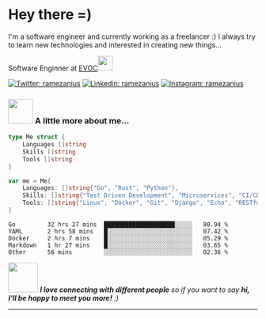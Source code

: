 # Hey there =)

I'm a software engineer and currently working as a freelancer :)
I always try to learn new technologies and interested in creating new things...

Software Enginner at <a href="https://evoc.pro">EVOC</a><img src="https://media.giphy.com/media/WUlplcMpOCEmTGBtBW/giphy.gif" width="30"> 

[![Twitter: ramezanius](https://img.shields.io/badge/-Twitter-1DA1F2?style=flat&logo=Twitter&logoColor=white&link=https://www.twitter.com/ramezanius/)](https://twitter.com/ramezanius)
[![Linkedin: ramezanius](https://img.shields.io/badge/-Linkedin-2867B2?style=flat&logo=Linkedin&logoColor=white&link=https://www.linkedin.com/in/ramezanius/)](https://www.linkedin.com/in/ramezanius/)
[![Instagram: ramezanius](https://img.shields.io/badge/-Instagram-E1306C?style=flat&logo=Instagram&logoColor=white&link=https://www.instagram.com/ramezanius/)](https://www.instagram.com/ramezanius/)


### <img src="https://media.giphy.com/media/VgCDAzcKvsR6OM0uWg/giphy.gif" width="50"> A little more about me...  

```go
type Me struct {
	Languages []string
	Skills []string
	Tools []string
}

var me = Me{
	Languages: []string{"Go", "Rust", "Python"},
	Skills: []string{"Test Driven Development", "Microservices", "CI/CD"},
	Tools: []string{"Linux", "Docker", "Git", "Django", "Echo", "RESTful", "GraphQL"},
}
```

<!--START_SECTION:waka-->
```text
Go         32 hrs 27 mins  ████████████████████░░░░░   80.94 % 
YAML       2 hrs 58 mins   █░░░░░░░░░░░░░░░░░░░░░░░░   07.42 % 
Docker     2 hrs 7 mins    █░░░░░░░░░░░░░░░░░░░░░░░░   05.29 % 
Markdown   1 hr 27 mins    █░░░░░░░░░░░░░░░░░░░░░░░░   03.65 % 
Other      56 mins         ░░░░░░░░░░░░░░░░░░░░░░░░░   02.36 %
```
<!--END_SECTION:waka-->

<img src="https://media.giphy.com/media/LnQjpWaON8nhr21vNW/giphy.gif" width="60"> <em><b>I love connecting with different people</b> so if you want to say <b>hi, I'll be happy to meet you more!</b> :)</em>

---
